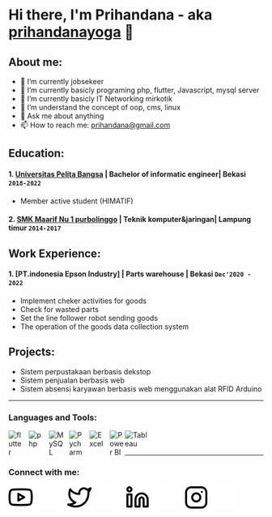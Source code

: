 # Hi there, I'm Prihandana - aka [prihandanayoga](https://www.youtube.com/channel/UC15ajfCEfJGsGv4uNqhMWAA) 👋
## About me:
- 🔭 I’m currently jobsekeer
- 🌱 I’m currently basicly programing php, flutter, Javascript, mysql server
- 🌱 I’m currently basicly IT Networking mirkotik
- 🤔 I’m understand the concept of oop, cms, linux
- 💬 Ask me about anything
- 📫 How to reach me: prihandana@gmail.com

## Education:

#### 1. [Universitas Pelita Bangsa](https://www.upb.ac.id) | Bachelor of informatic engineer| Bekasi `2018-2022`
   - Member active student (HIMATIF)
  
 #### 2. [SMK Maarif Nu 1 purbolinggo](https://smkmaarifpurbolinggo.sch.id/) | Teknik komputer&jaringan| Lampung timur `2014-2017`
  

## Work Experience:
#### 1. [PT.indonesia Epson Industry] | Parts warehouse | Bekasi `Dec'2020 - 2022`
   - Implement cheker activities for goods
   - Check for wasted parts
   - Set the line follower robot sending goods
   - The operation of the goods data collection system

## Projects:
   - Sistem perpustakaan berbasis dekstop
   - Sistem penjualan berbasis web
   - Sistem absensi karyawan berbasis web menggunakan alat RFID Arduino
---

### Languages and Tools:
[<img align="left" alt="flutter" width="30px" src="https://meterpreter.org/wp-content/uploads/2018/09/flutter.png" style="padding-right:10px;" />][webdev]
[<img align="left" alt="php" width="30px" src="https://webmentor.org/blog_images/php-logo.png" style="padding-right:10px;" />][webdev]
[<img align="left" alt="MySQL" width="30px" src="https://cdn.jsdelivr.net/gh/devicons/devicon/icons/mysql/mysql-original.svg" style="padding-right:10px;" />][webdev]
[<img align="left" alt="Pycharm" width="30px" src="https://upload.wikimedia.org/wikipedia/commons/thumb/1/1d/PyCharm_Icon.svg/220px-PyCharm_Icon.svg.png" style="padding-right:10px;" />][webdev]
[<img align="left" alt="Excel" width="30px" src="https://is2-ssl.mzstatic.com/image/thumb/Purple126/v4/a8/fd/5a/a8fd5a84-c6f1-355f-3b9f-6e86598efaa3/XCEL.png/1200x630bb.png" style="padding-right:10px;" />][webdev]
[<img align="left" alt="Power BI" width="30px" src="https://powerbi.microsoft.com/pictures/application-logos/svg/powerbi.svg" style="padding-right:0px;" />][webdev]
[<img align="left" alt="Tableau" width="50px" src="https://logos-world.net/wp-content/uploads/2021/10/Tableau-Symbol.png" style="padding-right:10px;" />][webdev]

<br />
<br />

---
### Connect with me:

[![website](./img/youtube-light.svg)](https://www.youtube.com/channel/UC15ajfCEfJGsGv4uNqhMWAA#gh-light-mode-only)
[![website](./img/youtube-dark.svg)](https://www.youtube.com/channel/UC15ajfCEfJGsGv4uNqhMWAA#gh-dark-mode-only)
&nbsp;&nbsp;
[![website](./img/twitter-light.svg)](https://twitter.com/prihandanayoga#gh-light-mode-only)
[![website](./img/twitter-dark.svg)](https://twitter.com/prihandanayoga#gh-dark-mode-only)
&nbsp;&nbsp;
[![website](./img/linkedin-light.svg)](https://www.linkedin.com/in/prihandana-yoga-44ab5b1a4#gh-light-mode-only)
[![website](./img/linkedin-dark.svg)](https://www.linkedin.com/in/prihandana-yoga-44ab5b1a4#gh-dark-mode-only)
&nbsp;&nbsp;
[![website](./img/instagram-light.svg)](https://instagram.com/prihandana_yoga#gh-light-mode-only)
[![website](./img/instagram-dark.svg)](https://instagram.com/prihandana_yoga#gh-dark-mode-only)



[webdev]: https://github.com/prihandanayogakusuma
